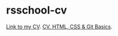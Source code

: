 # rsschool-cv
[Link to my CV](https://github.com/lukadz/rsschool-cv/blob/gh-pages/cv.md).
[CV. HTML, CSS & Git Basics](https://lukadz.github.io/rsschool-cv/).

